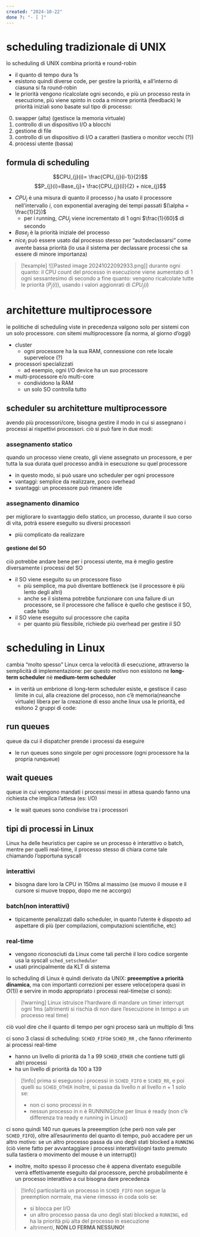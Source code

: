 ```yaml
---
created: "2024-10-22"
done ?: "- [ ]"
---
```

# scheduling tradizionale di UNIX
lo scheduling di UNIX combina priorità e round-robin
- il quanto di tempo dura 1s
- esistono quindi diverse code, per gestire la priorità, e all’interno di ciasuna si fa round-robin
- le priorità vengono ricalcolate ogni secondo, e più un processo resta in esecuzione, più viene spinto in coda a minore priorità (feedback)
le priorità iniziali sono basate sul tipo di processo:
0. swapper (alta) (gestisce la memoria virtuale)
1. controllo di un dispositivo I/O a blocchi
2. gestione di file
3. controllo di un dispositivo di I/O a caratteri (tastiera o monitor vecchi (?))
4. processi utente (bassa)
## formula di scheduling
$$CPU_{j}(i)= \frac{CPU_{j}(i-1)}{2}$$
$$P_{j}(i)=Base_{j}+ \frac{CPU_{j}(i)}{2} + nice_{j}$$
- $CPU_{j}$ è una misura di quanto il processo $j$ ha usato il processore nell’intervallo $i$, con exponential averaging dei tempi passati $(\alpha = \frac{1}{2})$
	- per i running, $CPU_{j}$ viene incrementato di 1 ogni $\frac{1}{60}$ di secondo
- $Base_{j}$ è la priorità iniziale del processo
- $nice_{j}$ può essere usato dal processo stesso per “autodeclassarsi” come avente bassa priorità (lo usa il sistema per declassare processi che sa essere di minore importanza)
>[!example]
![[Pasted image 20241022092933.png]]
durante ogni quanto: il CPU count del processo in esecuzione viene aumentato di 1 ogni sessantesimo di secondo
a fine quanto: vengono ricalcolate tutte le priorità ($P_{j}(i)$), usando i valori aggionrati di $CPU_{j}(i)$
# architetture multiprocessore
le politiche di scheduling viste in precedenza valgono solo per sistemi con un solo processore. con sitemi multiprocessore (la norma, al giorno d’oggi)
- cluster
	- ogni processore ha la sua RAM, connessione con rete locale superveloce (?)
- processori specializzati
	- ad esempio, ogni I/O device ha un suo processore
- multi-processore e/o multi-core
	- condividono la RAM
	- un solo SO controlla tutto
## scheduler su architetture multiprocessore
avendo più processori/core, bisogna gestire il modo in cui si assegnano i processi ai rispettivi processori. ciò si può fare in due modi:
### assegnamento statico
quando un processo viene creato, gli viene assegnato un processore, e per tutta la sua durata quel processo andrà in esecuzione su quel processore
- in questo modo, si può usare uno scheduler per ogni processore
- vantaggi: semplice da realizzare, poco overhead
- svantaggi: un processore può rimanere idle
### assegnamento dinamico
per migliorare lo svantaggio dello statico, un processo, durante il suo corso di vita, potrà essere eseguito su diversi processori
- più complicato da realizzare
#### gestione del SO
ciò potrebbe andare bene per i processi utente, ma è meglio gestire diversamente i processi del SO
- il SO viene eseguito su un processore fisso
	- più semplice, ma può diventare bottleneck (se il processore è più lento degli altri)
	- anche se il sistema potrebbe funzionare con una failure di un processore, se il processore che fallisce è quello che gestisce il SO, cade tutto
- il SO viene eseguito sul processore che capita
	-  per quanto più flessibile, richiede più overhead per gestire il SO
# scheduling in Linux
cambia “molto spesso”
Linux cerca la velocità di esecuzione, attraverso la semplicità di implementazione: per questo motivo non esistono ne **long-term scheduler** nè **medium-term scheduler**
- in verità un embrione di long-term scheduler esiste, e gestisce il caso limite in cui, alla creazione del processo, non c’è memoria(neanche virtuale) libera per la creazione di esso
anche linux usa le priorità, ed esitono 2 gruppi di code:
## run queues
queue da cui il dispatcher prende i processi da eseguire
- le run queues sono singole per ogni processore (ogni processore ha la propria runqueue)
## wait queues
queue in cui vengono mandati i processi messi in attesa quando fanno una richiesta che implica l’attesa (es: I/O)
- le wait queues sono condivise tra i processori
## tipi di processi in Linux
Linux ha delle heuristics per capire se un processo è interattivo o batch, mentre per quelli real-time, il processo stesso di chiara come tale chiamando l’opportuna syscall
### interattivi
- bisogna dare loro la CPU in 150ms al massimo (se muovo il mouse e il cursore si muove troppo, dopo me ne accorgo)
### batch(non interattivi)
- tipicamente penalizzati dallo scheduler, in quanto l’utente è disposto ad aspettare di più (per compilazioni, computazioni scientifiche, etc)
### real-time
- vengono riconosciuti da Linux come tali perchè il loro codice sorgente usa la syscall `sched_setscheduler`
- usati principalmente da KLT di sistema

lo scheduling di Linux è quindi derivato da UNIX: **preeemptive a priorità dinamica**, ma con importanti correzioni per essere veloce(opera quasi in $O(1)$) e servire in modo appropriato i processi real-time(se ci sono):
>[!warning] Linux istruisce l’hardware di mandare un timer interrupt ogni 1ms (altrimenti si rischia di non dare l’esecuzione in tempo a un processo real time)

ciò vuol dire che il quanto di tempo per ogni proceso sarà un multiplo di 1ms

ci sono 3 classi di scheduling:
`SCHED_FIFO`e `SCHED_RR` , che fanno riferimento ai processi real-time
- hanno un livello di priorità da 1 a 99
`SCHED_OTHER` che contiene tutti gli altri processi
- ha un livello di priorità da 100 a 139
>[!info] prima si eseguono i processi in `SCHED_FIFO` e `SCHED_RR`, e poi quelli su `SCHED_OTHER`
inoltre, si passa da livello $n$ al livello $n+1$ solo se:
>- non ci sono processi in n
>- nessun processo in n è RUNNING(che per linux è ready (non c’è differenza tra ready e running in Linux))

ci sono quindi 140 run queues
la preeemption (che però non vale per `SCHED_FIFO`), oltre all’esaurimento del quanto di tempo, può accadere per un altro motivo: se un altro processo passa da uno degli stati blocked a `RUNNING` (ciò viene fatto per avvantaggiare i processi interattivi(ogni tasto premuto sulla tastiera o movimento del mouse è un interrupt))
- inoltre, molto spesso il processo che è appena diventato eseguibile verrà effettivamente eseguito dal processore, perchè probabilmente è un processo interattivo a cui bisogna dare precedenza 

>[!info] particolarità
>un processo in `SCHED_FIFO` non segue la preemption normale, ma viene rimesso in coda solo se:
>- si blocca per I/O 
>- un altro processo passa da uno degli stati blocked a `RUNNING`, ed ha la priorità più alta del processo in esecuzione
>- altrimenti, **NON LO FERMA NESSUNO!**
